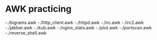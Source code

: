 # AWK practicing

-./bigrams.awk
-./http_client.awk
-./httpd.awk
-./irc.awk
-./irc2.awk
-./jabber.awk
-./kub.awk
-./nginx_stats.awk
-./plot.awk
-./portscan.awk
-./reverse_shell.awk
